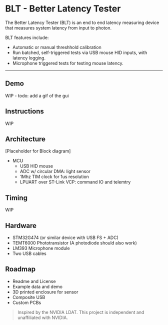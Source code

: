 # BLT - Better Latency Tester
The Better Latency Tester (BLT) is an end to end latency measuring device that measures system latency from input to photon.

BLT features include:
- Automatic or manual threshhold calibration
- Run batched, self-triggered tests via USB mouse HID inputs, with latency logging.
- Microphone triggered tests for testing mouse latency.

---
## Demo
WIP - todo: add a gif of the gui

## Instructions
WIP

## Architecture
[Placeholder for Block diagram]
- MCU
  - USB HID mouse
  - ADC w/ circular DMA: light sensor
  - 1Mhz TIM clock for 1us resolution
  - LPUART over ST-Link VCP: command IO and telemtry


## Timing
WIP

## Hardware
- STM32G474 (or similar device with USB FS + ADC)
- TEMT6000 Phototransistor (A photodiode should also work)
- LM393 Microphone module
- Two USB cables

## Roadmap
- Readme and License
- Example data and demo
- 3D printed enclosure for sensor
- Composite USB
- Custom PCBs

> Inspired by the NVIDIA LDAT. This project is independent and unaffiliated with NVIDIA.
